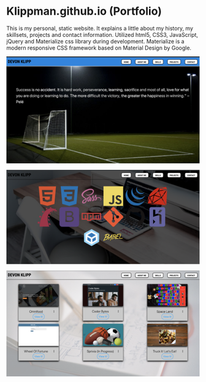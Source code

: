 # Klippman.github.io (Portfolio)

This is my personal, static website. It explains a little about my history, my skillsets, projects and contact information.
Utilized html5, CSS3, JavaScript, jQuery and Materialize css library during development. Materialize is a modern responsive CSS framework based on Material Design by Google.

![Window Settings](./images/portfolio.png)


![Window Settings](./images/portfolio2.png)


![Window Settings](./images/portfolio3.png)


